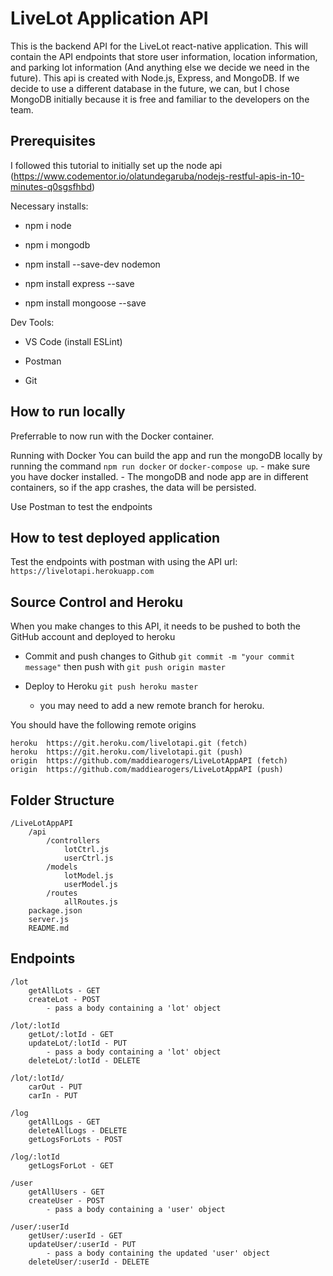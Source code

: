 # LiveLot Application API
This is the backend API for the LiveLot react-native application. This will contain the API endpoints that store user information, location information, and parking lot information (And anything else we decide we need in the future). This api is created with Node.js, Express, and MongoDB. If we decide to use a different database in the future, we can, but I chose MongoDB initially because it is free and familiar to the developers on the team.

## Prerequisites
I followed this tutorial to initially set up the node api (https://www.codementor.io/olatundegaruba/nodejs-restful-apis-in-10-minutes-q0sgsfhbd)


Necessary installs:

- npm i node

- npm i mongodb
  
- npm install --save-dev nodemon
  
- npm install express --save
  
- npm install mongoose --save
  

Dev Tools:

- VS Code (install ESLint)
  
- Postman
  
- Git
  

## How to run locally
Preferrable to now run with the Docker container.
<!-- The first time you run the application, run the command `npm install` to install the necessary node modules

Start the mongoDB server with by running the command `mongod` in the root of the project

In a seperate terminal, start the node service `npm run local`

This runs the script `nodemon server.js` and runs the api on your local machine -->

Running with Docker
You can build the app and run the mongoDB locally by running the command `npm run docker` or `docker-compose up`.
    - make sure you have docker installed.
    - The mongoDB and node app are in different containers, so if the app crashes, the data will be persisted.

Use Postman to test the endpoints

## How to test deployed application
Test the endpoints with postman with using the API url: `https://livelotapi.herokuapp.com`

## Source Control and Heroku
When you make changes to this API, it needs to be pushed to both the GitHub account and deployed to heroku
- Commit and push changes to Github `git commit -m "your commit message"` then push with `git push origin master`
  
- Deploy to Heroku `git push heroku master`
  - you may need to add a new remote branch for heroku.

You should have the following remote origins
```
heroku	https://git.heroku.com/livelotapi.git (fetch)
heroku	https://git.heroku.com/livelotapi.git (push)
origin	https://github.com/maddiearogers/LiveLotAppAPI (fetch)
origin	https://github.com/maddiearogers/LiveLotAppAPI (push)
```

## Folder Structure
    /LiveLotAppAPI
        /api
            /controllers
                lotCtrl.js 
                userCtrl.js
            /models
                lotModel.js
                userModel.js
            /routes
                allRoutes.js
        package.json
        server.js
        README.md

## Endpoints
    /lot
        getAllLots - GET
        createLot - POST
            - pass a body containing a 'lot' object

    /lot/:lotId
        getLot/:lotId - GET
        updateLot/:lotId - PUT
            - pass a body containing a 'lot' object
        deleteLot/:lotId - DELETE
    
    /lot/:lotId/
        carOut - PUT
        carIn - PUT
    
    /log
        getAllLogs - GET
        deleteAllLogs - DELETE
        getLogsForLots - POST
    
    /log/:lotId
        getLogsForLot - GET

    /user
        getAllUsers - GET
        createUser - POST
            - pass a body containing a 'user' object

    /user/:userId
        getUser/:userId - GET
        updateUser/:userId - PUT
            - pass a body containing the updated 'user' object
        deleteUser/:userId - DELETE